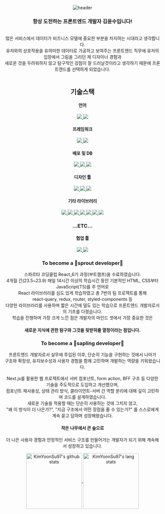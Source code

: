 <div align="center">
  
![header](https://capsule-render.vercel.app/api?type=waving&color=gradient&height=250&section=header&text=FRONTEND_KIMYOONSU&fontSize=60)

### 항상 도전하는 프론트엔드 개발자 김윤수입니다!

<br />
많은 서비스에서 데이터가 비즈니스 모델에 중요한 부분을 차지하는 시대라고 생각합니다.
<br />
유저와의 상호작용을 유의미한 데이터로 가공하고 보여주는 프론트엔드 직무에
유저의 입장에서 그림을 그리던 제 디자이너 경험과
<br />새로운 것을 두려워하지 않고 탐구적인 강점이 잘 드러날것이라고 생각하기 때문에 프론트엔드를 선택하게 되었습니다.
<br />
<br />

## 기술스택

#### 언어

<a href="https://github.com/KimYoonSu97">
<img src="https://img.shields.io/badge/JavaScript-F7DF1E?style=for-the-badge&logo=JavaScript&logoColor=white"/>
<img src="https://img.shields.io/badge/TypeScript-3178C6?style=for-the-badge&logo=TypeScript&logoColor=white"/>
</a>

#### 프레임워크

<a href="https://github.com/KimYoonSu97">
<img src="https://img.shields.io/badge/REACT-61DAFB?style=for-the-badge&logo=REACT&logoColor=white"/>
<img src="https://img.shields.io/badge/nextjs-000000?style=for-the-badge&logo=Next.js&logoColor=white"/>
</a>

#### 배포 및 DB

<a href="https://github.com/KimYoonSu97">
<img src="https://img.shields.io/badge/firebase-FFCA28?style=for-the-badge&logo=firebase&logoColor=white"/>
<img src="https://img.shields.io/badge/supabase-3FCF8E?style=for-the-badge&logo=supabase&logoColor=white"/>
<img src="https://img.shields.io/badge/vercel-000000?style=for-the-badge&logo=vercel&logoColor=white"/>
</a>

#### 디자인 툴

<a href="https://github.com/KimYoonSu97">
<img src="https://img.shields.io/badge/figma-F24E1E?style=for-the-badge&logo=figma&logoColor=white"/>
<img src="https://img.shields.io/badge/adobephotoshop-31A8FF?style=for-the-badge&logo=adobephotoshop&logoColor=white"/>
<img src="https://img.shields.io/badge/adobeillustrator-FF9A00?style=for-the-badge&logo=adobeillustrator&logoColor=white"/>
</a>

#### 기타 라이브러리

<a href="https://github.com/KimYoonSu97">
<img src="https://img.shields.io/badge/reactrouter-CA4245?style=for-the-badge&logo=reactrouter&logoColor=white"/>
<img src="https://img.shields.io/badge/reactquery-FF4154?style=for-the-badge&logo=reactquery&logoColor=white"/>
<img src="https://img.shields.io/badge/styledcomponents-DB7093?style=for-the-badge&logo=styledcomponents&logoColor=white"/>
<img src="https://img.shields.io/badge/reacthookform-EC5990?style=for-the-badge&logo=reacthookform&logoColor=white"/>
<img src="https://img.shields.io/badge/framer-0055FF?style=for-the-badge&logo=framer&logoColor=white"/> 
<img src="https://img.shields.io/badge/HTML5-E34F26?style=for-the-badge&logo=HTML5&logoColor=white"/> 
<img src="https://img.shields.io/badge/CSS3-1572B6?style=for-the-badge&logo=CSS3&logoColor=white"/>
</a>

### ...ETC...

#### 협업 툴

<a href="https://github.com/KimYoonSu97">
<img src="https://img.shields.io/badge/git-F05032?style=for-the-badge&logo=git&logoColor=white"/>
<img src="https://img.shields.io/badge/github-181717?style=for-the-badge&logo=github&logoColor=white"/>
</a>

### To become a 🌱sprout developer🌱

스파르타 코딩클럽 React_6기 과정(부트캠프)을 수료하였습니다.<br />
4개월 간(23.5~23.9) 매일 14시간 이상의 학습시간 동안 기본적인 HTML, CSS부터 JavaScript(TS)를 주 언어로
<br />React 라이브러리를 심도 있게 학습하였고 총 7번의 팀 프로젝트를 통해
<br />react-query, redux, router, styled-components 등
<br />다양한 라이브러리를 사용하며 짧은 시간에 밀도 있는 학습으로 프론트엔드 개발자로서의 기초를 다졌습니다.
<br />학습을 진행하며 가장 크게 느낀 점은 개발자의 마인드 셋에서 가장 중요한 것은
<br />

#### 새로운 지식에 관한 탐구와 그것을 뒷받혀줄 열정이라는 점입니다.


### To become a 🌳sapling developer🌳

프론트엔드 개발자로서 실무에 투입된 이후, 단순히 기능을 구현하는 것에서 나아가<br />구조와 확장성, 유지보수성과 사용자 경험을 함께 고민하며 개발하는 역량을 키워왔습니다.<br /><br />
Next.js를 활용한 웹 프로젝트에서 서버 컴포넌트, form action, BFF 구조 등 다양한 기술을 주도적으로 도입하고 개선했으며,<br />
컴포넌트 재사용성, 상태 관리 방식, 클라이언트-서버 간 역할 분리에 대해 깊이 고민하며 코드를 설계하였습니다.<br />
새로운 기술을 적용할 때는 단순히 사용하는 것에 그치지 않고,<br />
"왜 이 방식이 더 나은가?", "지금 구조에서 어떤 장점을 줄 수 있는가?" 를 스스로에게 계속 묻고 답하며 성장해왔습니다.<br />
#### 작은 나무에서 큰 숲으로
더 나은 사용자 경험과 안정적인 서비스 구조를 만들어가는 개발자가 되기 위해 계속해서 성장하고 있습니다.<br />


<a href="https://github.com/KimYoonSu97">
<img align="center" style="height:180px" src="https://github-readme-stats.vercel.app/api?username=KimYoonSu97&show_icons=true&include_all_commits=true&theme=nord&hide_border=true" alt="KimYoonSu97's github stats" />
  <img align="center" style="height:180px" src="https://github-readme-stats.vercel.app/api/top-langs/?username=KimYoonSu97&layout=compact&theme=nord" alt="KimYoonSu97's lang stats"/>
</a>

</div>
